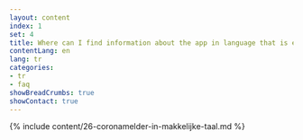 ```yaml
---
layout: content
index: 1
set: 4
title: Where can I find information about the app in language that is easy to understand?
contentLang: en
lang: tr
categories:
- tr
- faq
showBreadCrumbs: true
showContact: true
---
```

{% include content/26-coronamelder-in-makkelijke-taal.md %}
